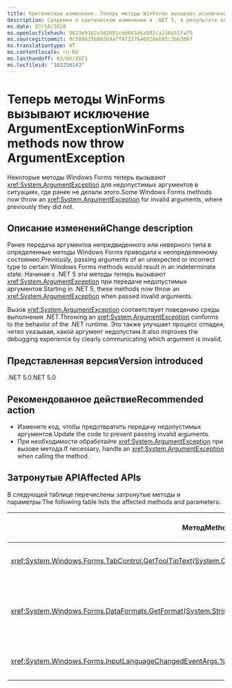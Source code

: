 ```yaml
---
title: Критическое изменение. Теперь методы WinForms вызывают исключение ArgumentException
description: Сведения о критическом изменении в .NET 5, в результате которого ряд методов Windows Forms теперь выдает исключение ArgumentException для недопустимых аргументов.
ms.date: 07/18/2020
ms.openlocfilehash: 9823e9162a562081cdd64346a502ca136b51fa75
ms.sourcegitcommit: 9c589b25b005b9a7f87327646020eb85c3b6306f
ms.translationtype: HT
ms.contentlocale: ru-RU
ms.lasthandoff: 03/06/2021
ms.locfileid: "102256143"
---
```

# <a name="winforms-methods-now-throw-argumentexception"></a><span data-ttu-id="fce92-103">Теперь методы WinForms вызывают исключение ArgumentException</span><span class="sxs-lookup"><span data-stu-id="fce92-103">WinForms methods now throw ArgumentException</span></span>

<span data-ttu-id="fce92-104">Некоторые методы Windows Forms теперь вызывают <xref:System.ArgumentException> для недопустимых аргументов в ситуациях, где ранее не делали этого.</span><span class="sxs-lookup"><span data-stu-id="fce92-104">Some Windows Forms methods now throw an <xref:System.ArgumentException> for invalid arguments, where previously they did not.</span></span>

## <a name="change-description"></a><span data-ttu-id="fce92-105">Описание изменений</span><span class="sxs-lookup"><span data-stu-id="fce92-105">Change description</span></span>

<span data-ttu-id="fce92-106">Ранее передача аргументов непредвиденного или неверного типа в определенные методы Windows Forms приводила к неопределенному состоянию.</span><span class="sxs-lookup"><span data-stu-id="fce92-106">Previously, passing arguments of an unexpected or incorrect type to certain Windows Forms methods would result in an indeterminate state.</span></span> <span data-ttu-id="fce92-107">Начиная с .NET 5 эти методы теперь вызывают <xref:System.ArgumentException> при передаче недопустимых аргументов.</span><span class="sxs-lookup"><span data-stu-id="fce92-107">Starting in .NET 5, these methods now throw an <xref:System.ArgumentException> when passed invalid arguments.</span></span>

<span data-ttu-id="fce92-108">Вызов <xref:System.ArgumentException> соответствует поведению среды выполнения .NET.</span><span class="sxs-lookup"><span data-stu-id="fce92-108">Throwing an <xref:System.ArgumentException> conforms to the behavior of the .NET runtime.</span></span> <span data-ttu-id="fce92-109">Это также улучшает процесс отладки, четко указывая, какой аргумент недопустим.</span><span class="sxs-lookup"><span data-stu-id="fce92-109">It also improves the debugging experience by clearly communicating which argument is invalid.</span></span>

## <a name="version-introduced"></a><span data-ttu-id="fce92-110">Представленная версия</span><span class="sxs-lookup"><span data-stu-id="fce92-110">Version introduced</span></span>

<span data-ttu-id="fce92-111">.NET 5.0</span><span class="sxs-lookup"><span data-stu-id="fce92-111">.NET 5.0</span></span>

## <a name="recommended-action"></a><span data-ttu-id="fce92-112">Рекомендованное действие</span><span class="sxs-lookup"><span data-stu-id="fce92-112">Recommended action</span></span>

- <span data-ttu-id="fce92-113">Измените код, чтобы предотвратить передачу недопустимых аргументов.</span><span class="sxs-lookup"><span data-stu-id="fce92-113">Update the code to prevent passing invalid arguments.</span></span>
- <span data-ttu-id="fce92-114">При необходимости обработайте <xref:System.ArgumentException> при вызове метода.</span><span class="sxs-lookup"><span data-stu-id="fce92-114">If necessary, handle an <xref:System.ArgumentException> when calling the method.</span></span>

## <a name="affected-apis"></a><span data-ttu-id="fce92-115">Затронутые API</span><span class="sxs-lookup"><span data-stu-id="fce92-115">Affected APIs</span></span>

<span data-ttu-id="fce92-116">В следующей таблице перечислены затронутые методы и параметры:</span><span class="sxs-lookup"><span data-stu-id="fce92-116">The following table lists the affected methods and parameters:</span></span>

| <span data-ttu-id="fce92-117">Метод</span><span class="sxs-lookup"><span data-stu-id="fce92-117">Method</span></span> | <span data-ttu-id="fce92-118">Имя параметра</span><span class="sxs-lookup"><span data-stu-id="fce92-118">Parameter name</span></span> | <span data-ttu-id="fce92-119">Условие</span><span class="sxs-lookup"><span data-stu-id="fce92-119">Condition</span></span> | <span data-ttu-id="fce92-120">Добавлено в версии</span><span class="sxs-lookup"><span data-stu-id="fce92-120">Version added</span></span> |
|-|-|-|-|
| <xref:System.Windows.Forms.TabControl.GetToolTipText(System.Object)?displayProperty=fullName> | `item` | <span data-ttu-id="fce92-121">Аргумент не является аргументом типа <xref:System.Windows.Forms.TabPage>.</span><span class="sxs-lookup"><span data-stu-id="fce92-121">Argument is not of type <xref:System.Windows.Forms.TabPage>.</span></span> | <span data-ttu-id="fce92-122">Предварительная версия 1</span><span class="sxs-lookup"><span data-stu-id="fce92-122">Preview 1</span></span> |
| <xref:System.Windows.Forms.DataFormats.GetFormat(System.String)?displayProperty=fullName> | `format` | <span data-ttu-id="fce92-123">Аргумент содержит `null`, <xref:System.String.Empty?displayProperty=nameWithType> или пробел.</span><span class="sxs-lookup"><span data-stu-id="fce92-123">Argument is `null`, <xref:System.String.Empty?displayProperty=nameWithType>, or white space.</span></span> | <span data-ttu-id="fce92-124">Предварительная версия 5</span><span class="sxs-lookup"><span data-stu-id="fce92-124">Preview 5</span></span> |
| <xref:System.Windows.Forms.InputLanguageChangedEventArgs.%23ctor(System.Globalization.CultureInfo,System.Byte)> | `culture` | <span data-ttu-id="fce92-125">Не удается извлечь `InputLanguage` для заданных языка и региональных параметров.</span><span class="sxs-lookup"><span data-stu-id="fce92-125">Unable to retrieve an `InputLanguage` for the specified culture.</span></span> | <span data-ttu-id="fce92-126">Предварительная версия 7</span><span class="sxs-lookup"><span data-stu-id="fce92-126">Preview 7</span></span> |

<!--

### Affected APIs

- `M:System.Windows.Forms.TabControl.GetToolTipText(System.Object)`
- `M:System.Windows.Forms.DataFormats.GetFormat(System.String)`
- `M:System.Windows.Forms.InputLanguageChangedEventArgs.%23ctor(System.Globalization.CultureInfo,System.Byte)`

### Category

Windows Forms

-->
